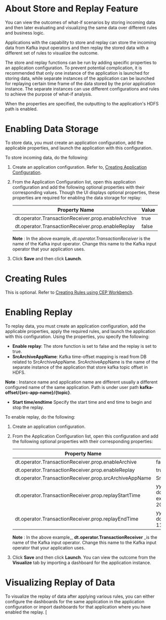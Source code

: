 # About Store and Replay Feature

You can view the outcomes of what-if scenarios by storing incoming data and then later evaluating and visualizing the same data over different rules and business logic.

Applications with the capability to store and replay can store the incoming data from Kafka input operators and then replay the stored data with a different set of rules to visualize the outcome.

The store and replay functions can be run by adding specific properties to an application configuration. To prevent potential complication, it is recommended that only one instance of the application is launched for storing data, while separate instances of the application can be launched for replaying certain time frame of the data stored by the prior application instance. The separate instances can use different configurations and rules to achieve the purpose of what-if analysis.

When the properties are specified, the outputting to the application's HDFS path is enabled.

# Enabling Data Storage

To store data, you must create an application configuration, add the applicable properties, and launch the application with this configuration.

To store incoming data, do the following:

1. Create an application configuration. Refer to, [Creating Application Configuration](application_configurations.md).
2. From the Application Configuration list, open this application configuration and add the following optional properties with their corresponding values. Though the UI displays optional properties, these properties are required for enabling the data storage for replay:

    | **Property Name** | **Value** |
    | --- | --- |
    | dt.operator.TransactionReceiver.prop.enableArchive | true |
    | dt.operator.TransactionReceiver.prop.enableReplay | false |

    **Note** : In the above example, _dt.operator.TransactionReceiver_ is the name of the Kafka input operator. Change this name to the Kafka input operator that your application uses.
3. Click **Save** and then click **Launch**.

# Creating Rules

This is optional. Refer to [Creating Rules using CEP Workbench](cep_workbench.md).

# Enabling Replay

To replay data, you must create an application configuration, add the applicable properties, apply the required rules, and launch the application with this configuration.  Using the properties, you specify the following:

- **Enable replay**: The store function is set to false and the replay is set to true.
- **SrcArchiveAppName**: Kafka time-offset mapping is read from DB related to SrcArchiveAppName. SrcArchiveAppName is the name of the separate instance of the application that store kafka topic offset in HDFS.

**Note** : Instance name and application name are different usually a different configured name of the same application.
Path is under user path **kafka-offset/{src-app-name}/{topic}**.
- **Start time/endtime**
Specify the start time and end time to begin and stop the replay.

To enable replay, do the following:

1. Create an application configuration.
2. From the Application Configuration list, open this configuration and add the following optional properties with their corresponding properties:

    | **Property Name** | **Value** |
    | --- | --- |
    | dt.operator.TransactionReceiver.prop.enableArchive | false |
    | dt.operator.TransactionReceiver.prop.enableReplay | true |
    | dt.operator.TransactionReceiver.prop.srcArchiveAppName | SrcArchiveAppName |
    | dt.operator.TransactionReceiver.prop.replayStartTime | yyyy-MM-ddTHH:mm:ssFor example: 2017-11-20T08:11:00 |
    | dt.operator.TransactionReceiver.prop.replayEndTime | yyyy-MM-ddTHH:mm:ss2017-11-20T18:11:00 |

    **Note** : In the above example,_ **dt.operator.TransactionReceiver** _is the name of the Kafka input operator. Change this name to the Kafka input operator that your application uses.
3. Click **Save** and then click **Launch**. You can view the outcome from the **Visualize** tab by importing a dashboard for the application instance.

# Visualizing Replay of Data

To visualize the replay of data after applying various rules, you can either configure the dashboards for the same application in the application configuration or import dashboards for that application where you have enabled the replay. [

